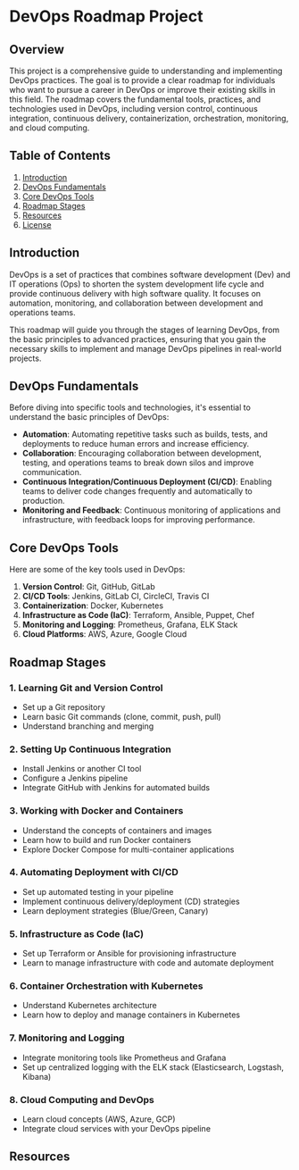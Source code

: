 # DevOps Roadmap Project

## Overview

This project is a comprehensive guide to understanding and implementing DevOps practices. The goal is to provide a clear roadmap for individuals who want to pursue a career in DevOps or improve their existing skills in this field. The roadmap covers the fundamental tools, practices, and technologies used in DevOps, including version control, continuous integration, continuous delivery, containerization, orchestration, monitoring, and cloud computing.

## Table of Contents

1. [Introduction](#introduction)
2. [DevOps Fundamentals](#devops-fundamentals)
3. [Core DevOps Tools](#core-devops-tools)
4. [Roadmap Stages](#roadmap-stages)
5. [Resources](#resources)
6. [License](#license)

## Introduction

DevOps is a set of practices that combines software development (Dev) and IT operations (Ops) to shorten the system development life cycle and provide continuous delivery with high software quality. It focuses on automation, monitoring, and collaboration between development and operations teams.

This roadmap will guide you through the stages of learning DevOps, from the basic principles to advanced practices, ensuring that you gain the necessary skills to implement and manage DevOps pipelines in real-world projects.

## DevOps Fundamentals

Before diving into specific tools and technologies, it's essential to understand the basic principles of DevOps:

- **Automation**: Automating repetitive tasks such as builds, tests, and deployments to reduce human errors and increase efficiency.
- **Collaboration**: Encouraging collaboration between development, testing, and operations teams to break down silos and improve communication.
- **Continuous Integration/Continuous Deployment (CI/CD)**: Enabling teams to deliver code changes frequently and automatically to production.
- **Monitoring and Feedback**: Continuous monitoring of applications and infrastructure, with feedback loops for improving performance.

## Core DevOps Tools

Here are some of the key tools used in DevOps:

1. **Version Control**: Git, GitHub, GitLab
2. **CI/CD Tools**: Jenkins, GitLab CI, CircleCI, Travis CI
3. **Containerization**: Docker, Kubernetes
4. **Infrastructure as Code (IaC)**: Terraform, Ansible, Puppet, Chef
5. **Monitoring and Logging**: Prometheus, Grafana, ELK Stack
6. **Cloud Platforms**: AWS, Azure, Google Cloud

## Roadmap Stages

### 1. **Learning Git and Version Control**
   - Set up a Git repository
   - Learn basic Git commands (clone, commit, push, pull)
   - Understand branching and merging

### 2. **Setting Up Continuous Integration**
   - Install Jenkins or another CI tool
   - Configure a Jenkins pipeline
   - Integrate GitHub with Jenkins for automated builds

### 3. **Working with Docker and Containers**
   - Understand the concepts of containers and images
   - Learn how to build and run Docker containers
   - Explore Docker Compose for multi-container applications

### 4. **Automating Deployment with CI/CD**
   - Set up automated testing in your pipeline
   - Implement continuous delivery/deployment (CD) strategies
   - Learn deployment strategies (Blue/Green, Canary)

### 5. **Infrastructure as Code (IaC)**
   - Set up Terraform or Ansible for provisioning infrastructure
   - Learn to manage infrastructure with code and automate deployment

### 6. **Container Orchestration with Kubernetes**
   - Understand Kubernetes architecture
   - Learn how to deploy and manage containers in Kubernetes

### 7. **Monitoring and Logging**
   - Integrate monitoring tools like Prometheus and Grafana
   - Set up centralized logging with the ELK stack (Elasticsearch, Logstash, Kibana)

### 8. **Cloud Computing and DevOps**
   - Learn cloud concepts (AWS, Azure, GCP)
   - Integrate cloud services with your DevOps pipeline

## Resources

